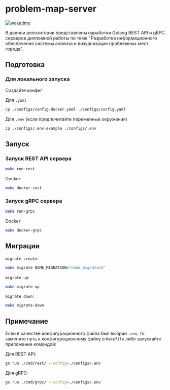 # problem-map-server

[![wakatime](https://wakatime.com/badge/user/b2a0c08d-61f2-4144-ba78-aab13a59cb9f/project/62d78167-daec-4c9e-a232-ffef6036e9c7.svg)](https://wakatime.com/badge/user/b2a0c08d-61f2-4144-ba78-aab13a59cb9f/project/62d78167-daec-4c9e-a232-ffef6036e9c7)

В даннои репозитории представлены наработки Golang REST API и gRPC серверов дипломной работы по теме "Разработка информационного обеспечения системы анализа и визуализации проблемных мест города".

## Подготовка

### Для локального запуска

Создайте конфиг

Для `.yaml`

```bash
cp ./configs/config-docker.yaml ./configs/config.yaml
```

Для `.env` (если предпочитайте переменные окружения)

```bash
cp ./configs/.env.example ./configs/.env
```

## Запуск

### Запуск REST API сервера

```bash
make run-rest
```

Docker:

```bash
make docker-rest
```

### Запуск gRPC сервера

```bash
make run-grpc
```

Docker:

```bash
make docker-grpc
```

## Миграции

`migrate create`:

```bash
make migrate NAME_MIGRATION="name_migration" 
```

`migrate up`:

```bash
make migrate-up
```

`migrate down`:

```bash
make migrate-down
```

## Примечание

Если в качестве конфигурационного файла был выбран `.env`, то замените путь к конфигурационному файлу в `Makefile` либо запускайте приложение командой:

Для REST API:

```bash
go run ./cmd/rest/ --config=./configs/.env
```

Для gRPC:

```bash
go run ./cmd/grpc/ --config=./configs/.env
```
